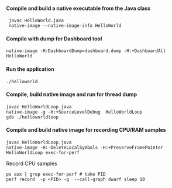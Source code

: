 #### Compile and build a native executable from the Java class
```shell
 javac HelloWorld.java
 native-image --native-image-info HelloWorld
```

#### Compile with dump for Dashboard tool
```shell
native-image -H:DashboardDump=dashboard.dump -H:+DashboardAll HelloWorld
```

#### Run the application
```shell
./helloworld
```

#### Compile, build native image and run for thread dump
```shell
javac HelloWorldLoop.java
native-image -g -H:+SourceLevelDebug  HelloWorldLoop
gdb ./helloworldloop
```

#### Compile and build native image for recording CPU/RAM samples
```shell
javac HelloWorldLoop.java
native-image -H:-DeleteLocalSymbols -H:+PreserveFramePointer HelloWorldLoop exec-for-perf
```

Record CPU samples
```shell
ps aux | grep exec-for-perf # take PID
perf record  -p <PID> -g  --call-graph dwarf sleep 10
```